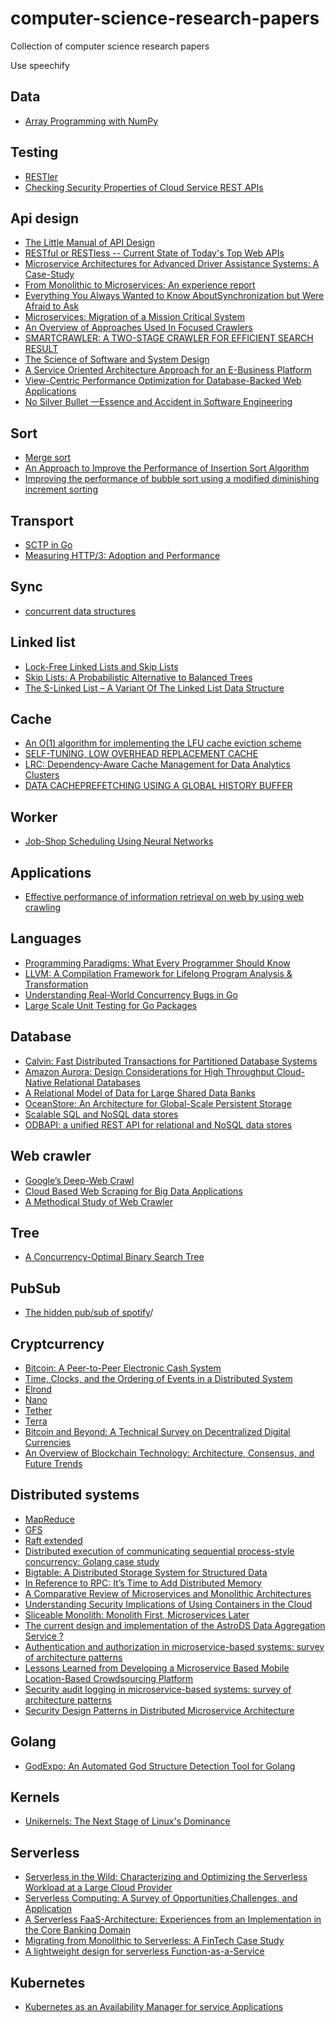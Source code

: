 # computer-science-research-papers
Collection of computer science research papers

Use speechify

## Data 

* [Array Programming with NumPy](https://arxiv.org/pdf/2006.10256.pdf)

## Testing
* [RESTler](https://www.microsoft.com/en-us/research/uploads/prod/2021/03/RESTler.pdf)
* [Checking Security Properties of
Cloud Service REST APIs](https://patricegodefroid.github.io/public_psfiles/icst2020.pdf)

## Api design

* [The Little Manual of
API Design](https://people.mpi-inf.mpg.de/~jblanche/api-design.pdf)
* [RESTful or RESTless -- Current State of Today's Top Web APIs](https://arxiv.org/abs/1902.10514)
* [Microservice Architectures for Advanced Driver
Assistance Systems: A Case-Study](https://arxiv.org/abs/1902.09140)
* [From Monolithic to Microservices: An experience report](https://www.researchgate.net/publication/318653629_From_Monolithic_to_Microservices_An_experience_report)
* [Everything You Always Wanted to Know AboutSynchronization but Were Afraid to Ask](http://webcache.googleusercontent.com/search?q=cache:http://sigops.org/s/conferences/sosp/2013/papers/p33-david.pdf)
* [Microservices: Migration of
a Mission Critical System](https://arxiv.org/abs/1704.04173)
* [An Overview of Approaches Used In Focused Crawlers](https://www.irjet.net/archives/V2/i9/IRJET-V2I9115.pdf)
* [SMARTCRAWLER: A TWO-STAGE CRAWLER FOR EFFICIENT SEARCH RESULT](https://www.irjet.net/archives/V3/i5/IRJET-V3I5668.pdf)
* [The Science of Software and System Design](https://research.aalto.fi/files/30073566/SCI_Tripakis_science_of_software_IfacPapers.pdf)
* [A Service Oriented Architecture Approach for an E-Business Platform](https://www.researchgate.net/publication/327009447_A_Service_Oriented_Architecture_Approach_for_an_E-Business_Platform)
* [View-Centric Performance Optimization for
Database-Backed Web Applications](https://people.cs.uchicago.edu/~shanlu/paper/panorama.pdf)
* [No Silver Bullet
—Essence and Accident in Software Engineering](http://worrydream.com/refs/Brooks-NoSilverBullet.pdf)

## Sort 

* [Merge sort](https://pdfs.semanticscholar.org/6804/987ab63d1879aa55ba68224dced142ce8774.pdf)
* [An Approach to Improve the Performance
of Insertion Sort Algorithm](http://ijcset.com/docs/IJCSET13-04-05-068.pdf)
* [Improving the performance of bubble sort using a modified diminishing increment sorting](https://www.researchgate.net/publication/228949866_Improving_the_performance_of_bubble_sort_using_a_modified_diminishing_increment_sorting)

## Transport 

* [SCTP in Go](https://2013.asiabsdcon.org/papers/abc2013-P7A-paper.pdf)
* [Measuring HTTP/3:
Adoption and Performance](https://arxiv.org/pdf/2102.12358.pdf)

## Sync 

* [concurrent data structures](https://www.cs.tau.ac.il/~shanir/concurrent-data-structures.pdf)

## Linked list 

* [Lock-Free Linked Lists and Skip Lists](http://www.cse.yorku.ca/~rppert/papers/lfll.pdf)
* [Skip Lists: A Probabilistic Alternative to Balanced Trees](https://epaperpress.com/sortsearch/download/skiplist.pdf)
* [The S-Linked List – A Variant Of The Linked List Data Structure](http://citeseerx.ist.psu.edu/viewdoc/download?doi=10.1.1.646.9426&rep=rep1&type=pdf)

## Cache
* [An O(1) algorithm for implementing the LFU
cache eviction scheme](http://dhruvbird.com/lfu.pdf)
* [SELF-TUNING, LOW OVERHEAD REPLACEMENT CACHE](https://www.usenix.org/legacy/event/fast03/tech/full_papers/megiddo/megiddo.pdf)
* [LRC: Dependency-Aware Cache Management
for Data Analytics Clusters](https://arxiv.org/pdf/1703.08280v1.pdf) 
* [DATA CACHEPREFETCHING USING
A GLOBAL HISTORY BUFFER](https://minds.wisconsin.edu/bitstream/handle/1793/11158/file_1.pdf;jsessionid=C04F39F1E3477FBC9B6F9F8EEB5BEADD?sequence=1)

## Worker

* [Job-Shop Scheduling Using Neural Networks](https://www.researchgate.net/publication/2751393_Job-Shop_Scheduling_Using_Neural_Networks)

## Applications 

* [Effective performance of information retrieval on web by using web crawling](https://arxiv.org/abs/1205.2891)

## Languages

* [Programming Paradigms: What Every Programmer Should Know](http://hiperc.buffalostate.edu/courses/ACM612-F15/uploads/ACM612/VanRoy-Programming.pdf)
* [LLVM: A Compilation Framework for
Lifelong Program Analysis & Transformation](https://llvm.org/pubs/2004-01-30-CGO-LLVM.pdf)
* [Understanding Real-World Concurrency Bugs in Go](https://songlh.github.io/paper/go-study.pdf)
* [Large Scale Unit Testing for Go Packages](https://www.researchgate.net/profile/Kean_Ho_Chew/publication/335712808_Large_Scale_Unit_Testing_for_Go_Programming_Language_Packages/links/5d770d814585151ee4ab12f8/Large-Scale-Unit-Testing-for-Go-Programming-Language-Packages.pdf)

## Database 

* [Calvin: Fast Distributed Transactions
for Partitioned Database Systems](http://cs.yale.edu/homes/thomson/publications/calvin-sigmod12.pdf)
* [Amazon Aurora: Design Considerations for High
Throughput Cloud-Native Relational Databases](https://www.allthingsdistributed.com/files/p1041-verbitski.pdf)
* [A Relational Model of Data for
Large Shared Data Banks](https://www.seas.upenn.edu/~zives/03f/cis550/codd.pdf)
* [OceanStore: An Architecture for Global-Scale Persistent Storage](https://oceanstore.cs.berkeley.edu/publications/papers/pdf/asplos00.pdf)
* [Scalable SQL and NoSQL data stores](https://www.researchgate.net/publication/220415613_Scalable_SQL_and_NoSQL_data_stores)
* [ODBAPI: a unified REST API for relational and NoSQL data stores](https://www.researchgate.net/publication/265846650_ODBAPI_a_unified_REST_API_for_relational_and_NoSQL_data_stores)

## Web crawler

* [Google’s Deep-Web Crawl](https://homes.cs.washington.edu/~alon/files/vldb08deepweb.pdf)
* [Cloud Based Web Scraping for Big Data Applications](https://www.researchgate.net/profile/Santosh_Pandey18/publication/321260574_Cloud_Based_Web_Scraping_for_Big_Data_Applications/links/5b72a451299bf14c6da19fb0/Cloud-Based-Web-Scraping-for-Big-Data-Applications.pdf)
* [A Methodical Study of Web Crawler](http://www.ijera.com/papers/vol8no11/p1/A0811010108.pdf)

## Tree

* [A Concurrency-Optimal Binary Search Tree](https://arxiv.org/pdf/1702.04441.pdf)

## PubSub 

* [The hidden pub/sub of spotify](https://www.researchgate.net/publication/262165825_The_hidden_pubsub_of_spotify)/

## Cryptcurrency 

* [Bitcoin: A Peer-to-Peer Electronic Cash System](https://bitcoin.org/bitcoin.pdf) 
* [Time, Clocks, and the
Ordering of Events in
a Distributed System ](https://lamport.azurewebsites.net/pubs/time-clocks.pdf)
* [Elrond](https://elrond.com/assets/files/elrond-whitepaper.pdf)
* [Nano](https://content.nano.org/whitepaper/Nano_Whitepaper_en.pdf)
* [Tether](https://tether.to/wp-content/uploads/2016/06/TetherWhitePaper.pdf)
* [Terra](https://www.terra.money/Terra_White_paper.pdf)
* [Bitcoin and Beyond:
A Technical Survey on Decentralized Digital Currencies](https://eprint.iacr.org/2015/464.pdf)
* [An Overview of Blockchain Technology: Architecture, Consensus, and Future Trends](https://www.researchgate.net/publication/318131748_An_Overview_of_Blockchain_Technology_Architecture_Consensus_and_Future_Trends)

## Distributed systems 

* [MapReduce](https://static.googleusercontent.com/media/research.google.com/en//archive/mapreduce-osdi04.pdf)
* [GFS](https://static.googleusercontent.com/media/research.google.com/en//archive/gfs-sosp2003.pdf)
* [Raft extended](https://pdos.csail.mit.edu/6.824/papers/raft-extended.pdf)
* [Distributed execution of communicating sequential process-style concurrency: Golang case study](https://www.researchgate.net/publication/328344993_Distributed_execution_of_communicating_sequential_process-style_concurrency_Golang_case_study)
* [Bigtable: A Distributed Storage System for Structured Data](https://static.googleusercontent.com/media/research.google.com/en//archive/bigtable-osdi06.pdf)
* [In Reference
to RPC: It’s Time to Add Distributed Memory](https://dl.acm.org/doi/pdf/10.1145/3458336.3465302)
* [A Comparative Review of Microservices and
Monolithic Architectures](https://arxiv.org/pdf/1905.07997.pdf)
* [Understanding Security Implications of Using
Containers in the Cloud](https://www.usenix.org/system/files/conference/atc17/atc17-tak-paper.pdf)
* [Sliceable Monolith: Monolith First, Microservices Later](https://arxiv.org/pdf/2103.09518.pdf)
* [The current design and implementation of the
AstroDS Data Aggregation Service
?](https://arxiv.org/pdf/2010.04944.pdf)
* [Authentication and authorization in microservice-based systems: survey of architecture patterns
](https://arxiv.org/pdf/2009.02114.pdf)
* [Lessons Learned from Developing a Microservice Based Mobile Location-Based Crowdsourcing Platform](https://arxiv.org/pdf/1909.03596.pdf)
* [Security audit logging in microservice-based systems: survey of architecture patterns](https://arxiv.org/pdf/2102.09435.pdf)
* [Security Design Patterns in Distributed Microservice Architecture](https://arxiv.org/pdf/2008.03395.pdf)


## Golang 

* [GodExpo: An Automated God Structure Detection
Tool for Golang](https://www.researchgate.net/publication/335935256_GodExpo_An_Automated_God_Structure_Detection_Tool_for_Golang)


## Kernels
* [Unikernels: The Next Stage of Linux's Dominance](https://www.researchgate.net/publication/332329656_Unikernels_The_Next_Stage_of_Linux's_Dominance)

## Serverless
* [Serverless in the Wild: Characterizing and Optimizing
the Serverless Workload at a Large Cloud Provider](https://arxiv.org/pdf/2003.03423.pdf)
* [Serverless Computing: A Survey of Opportunities,Challenges, and Application](https://arxiv.org/pdf/1911.01296.pdf)
* [A Serverless FaaS-Architecture: Experiences from an Implementation in the Core Banking Domain](https://www.techrxiv.org/articles/preprint/A_Serverless_FaaS-Architecture_Experiences_from_an_Implementation_in_the_Core_Banking_Domain/14135813)
* [Migrating from Monolithic to Serverless: A FinTech Case Study](https://www.researchgate.net/publication/340681076_Migrating_from_Monolithic_to_Serverless_A_FinTech_Case_Study)
* [A lightweight design for serverless Function-as-a-Service](https://arxiv.org/abs/2010.07115)


## Kubernetes 

* [Kubernetes as an Availability Manager for
service Applications](https://arxiv.org/pdf/1901.04946.pdf)

